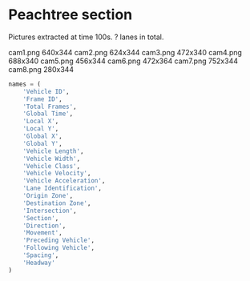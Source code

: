 # Peachtree section

Pictures extracted at time 100s.
? lanes in total.

cam1.png 640x344
cam2.png 624x344
cam3.png 472x340
cam4.png 688x340
cam5.png 456x344
cam6.png 472x364
cam7.png 752x344
cam8.png 280x344

```python
names = (
    'Vehicle ID',
    'Frame ID',
    'Total Frames',
    'Global Time',
    'Local X',
    'Local Y',
    'Global X',
    'Global Y',
    'Vehicle Length',
    'Vehicle Width',
    'Vehicle Class',
    'Vehicle Velocity',
    'Vehicle Acceleration',
    'Lane Identification',
    'Origin Zone',
    'Destination Zone',
    'Intersection',
    'Section',
    'Direction',
    'Movement',
    'Preceding Vehicle',
    'Following Vehicle',
    'Spacing',
    'Headway'
)
```
